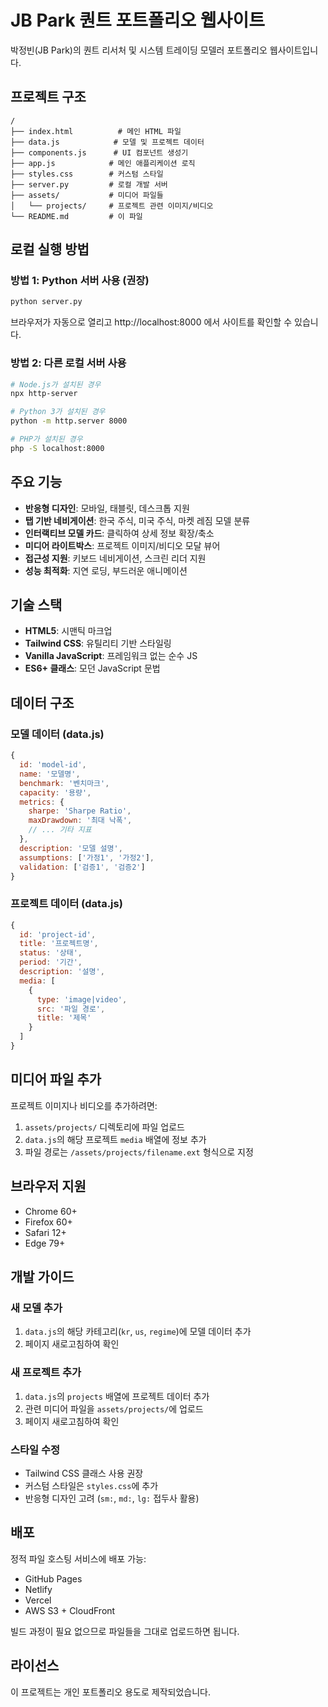 # JB Park 퀀트 포트폴리오 웹사이트

박정빈(JB Park)의 퀀트 리서처 및 시스템 트레이딩 모델러 포트폴리오 웹사이트입니다.

## 프로젝트 구조

```
/
├── index.html          # 메인 HTML 파일
├── data.js            # 모델 및 프로젝트 데이터
├── components.js      # UI 컴포넌트 생성기
├── app.js            # 메인 애플리케이션 로직
├── styles.css        # 커스텀 스타일
├── server.py         # 로컬 개발 서버
├── assets/           # 미디어 파일들
│   └── projects/     # 프로젝트 관련 이미지/비디오
└── README.md         # 이 파일
```

## 로컬 실행 방법

### 방법 1: Python 서버 사용 (권장)
```bash
python server.py
```
브라우저가 자동으로 열리고 http://localhost:8000 에서 사이트를 확인할 수 있습니다.

### 방법 2: 다른 로컬 서버 사용
```bash
# Node.js가 설치된 경우
npx http-server

# Python 3가 설치된 경우
python -m http.server 8000

# PHP가 설치된 경우
php -S localhost:8000
```

## 주요 기능

- **반응형 디자인**: 모바일, 태블릿, 데스크톱 지원
- **탭 기반 네비게이션**: 한국 주식, 미국 주식, 마켓 레짐 모델 분류
- **인터랙티브 모델 카드**: 클릭하여 상세 정보 확장/축소
- **미디어 라이트박스**: 프로젝트 이미지/비디오 모달 뷰어
- **접근성 지원**: 키보드 네비게이션, 스크린 리더 지원
- **성능 최적화**: 지연 로딩, 부드러운 애니메이션

## 기술 스택

- **HTML5**: 시맨틱 마크업
- **Tailwind CSS**: 유틸리티 기반 스타일링
- **Vanilla JavaScript**: 프레임워크 없는 순수 JS
- **ES6+ 클래스**: 모던 JavaScript 문법

## 데이터 구조

### 모델 데이터 (data.js)
```javascript
{
  id: 'model-id',
  name: '모델명',
  benchmark: '벤치마크',
  capacity: '용량',
  metrics: {
    sharpe: 'Sharpe Ratio',
    maxDrawdown: '최대 낙폭',
    // ... 기타 지표
  },
  description: '모델 설명',
  assumptions: ['가정1', '가정2'],
  validation: ['검증1', '검증2']
}
```

### 프로젝트 데이터 (data.js)
```javascript
{
  id: 'project-id',
  title: '프로젝트명',
  status: '상태',
  period: '기간',
  description: '설명',
  media: [
    {
      type: 'image|video',
      src: '파일 경로',
      title: '제목'
    }
  ]
}
```

## 미디어 파일 추가

프로젝트 이미지나 비디오를 추가하려면:

1. `assets/projects/` 디렉토리에 파일 업로드
2. `data.js`의 해당 프로젝트 `media` 배열에 정보 추가
3. 파일 경로는 `/assets/projects/filename.ext` 형식으로 지정

## 브라우저 지원

- Chrome 60+
- Firefox 60+
- Safari 12+
- Edge 79+

## 개발 가이드

### 새 모델 추가
1. `data.js`의 해당 카테고리(`kr`, `us`, `regime`)에 모델 데이터 추가
2. 페이지 새로고침하여 확인

### 새 프로젝트 추가
1. `data.js`의 `projects` 배열에 프로젝트 데이터 추가
2. 관련 미디어 파일을 `assets/projects/`에 업로드
3. 페이지 새로고침하여 확인

### 스타일 수정
- Tailwind CSS 클래스 사용 권장
- 커스텀 스타일은 `styles.css`에 추가
- 반응형 디자인 고려 (`sm:`, `md:`, `lg:` 접두사 활용)

## 배포

정적 파일 호스팅 서비스에 배포 가능:
- GitHub Pages
- Netlify
- Vercel
- AWS S3 + CloudFront

빌드 과정이 필요 없으므로 파일들을 그대로 업로드하면 됩니다.

## 라이선스

이 프로젝트는 개인 포트폴리오 용도로 제작되었습니다.